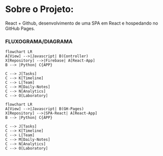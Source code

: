 # Sobre o Projeto:
React + Github, desenvolvimento de uma SPA em React e hospedando no GitHub Pages.


### FLUXOGRAMA/DIAGRAMA
```
flowchart LR
A[View] -->|Javascript| B(Controller)
X[Repository] -->|Firebase| A[React-App]
B --> |Python| C{APP}

C --> J[Tasks]
C --> K[Timeline]
C --> L[Team]
C --> M[Daily-Notes]
C --> N[Analytics]
C --> O[Laboratory]

```

```mermaid
flowchart LR
A[View] -->|Javascript| B(GH-Pages)
X[Repository] -->|SPA-React| A[React-App]
B --> |Python| C{APP}

C --> J[Tasks]
C --> K[Timeline]
C --> L[Team]
C --> M[Daily-Notes]
C --> N[Analytics]
C --> O[Laboratory]

```

